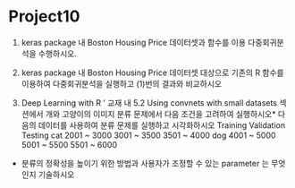 # Project10

1. keras package 내 Boston Housing Price 데이터셋과 함수를 이용 다중회귀분석을 수행하시오.
2. keras package 내 Boston Housing Price 데이터셋 대상으로 기존의 R 함수를 이용하여 다중회귀분석을 실행하고 (1)번의 결과와 비교하시오

3. Deep Learning with R ’ 교재 내 5.2 Using convnets with small datasets 섹션에서 개와 고양이의 이미지 분류 문제에서 다음 조건을 고려하여 실행하시오* 다음의 데이터를 사용하여 분류 문제를 실행하고 시각화하시오
    Training Validation Testing
cat 2001 ~ 3000 3001 ~ 3500 3501 ~ 4000
dog 4001 ~ 5000 5001 ~ 5500 5501 ~ 6000
  * 분류의 정확성을 높이기 위한 방법과 사용자가 조정할 수 있는 parameter 는 무엇인지 기술하시오
